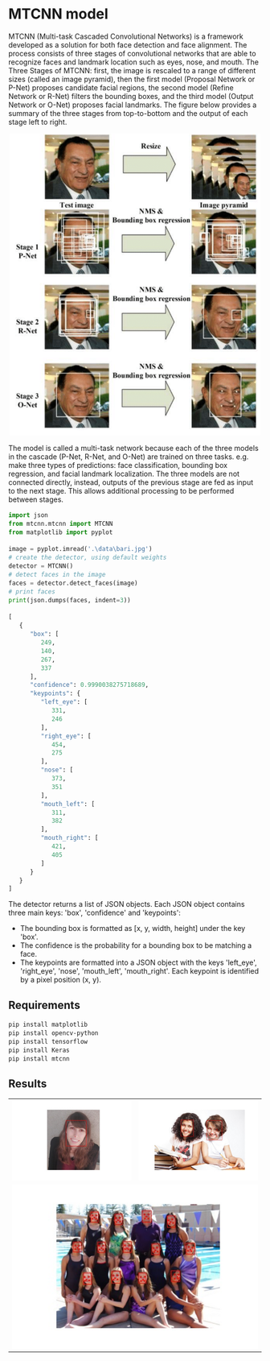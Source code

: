 # MTCNN model
MTCNN (Multi-task Cascaded Convolutional Networks) is a framework developed as a solution for both face detection and face alignment. The process consists of three stages of convolutional networks that are able to recognize faces and landmark location such as eyes, nose, and mouth. The Three Stages of MTCNN: first, the image is rescaled to a range of different sizes (called an image pyramid), then the first model (Proposal Network or P-Net) proposes candidate facial regions, the second model (Refine Network or R-Net) filters the bounding boxes, and the third model (Output Network or O-Net) proposes facial landmarks. The figure below provides a summary of the three stages from top-to-bottom and the output of each stage left to right. 

<p align="center">
  <img src="images\MTCNN.png" width="500" height="600">
</p>

The model is called a multi-task network because each of the three models in the cascade (P-Net, R-Net, and O-Net) are trained on three tasks. e.g. make three types of predictions: face classification, bounding box regression, and facial landmark localization. The three models are not connected directly, instead, outputs of the previous stage are fed as input to the next stage. This allows additional processing to be performed between stages.

```python
import json
from mtcnn.mtcnn import MTCNN
from matplotlib import pyplot

image = pyplot.imread('.\data\bari.jpg')
# create the detector, using default weights
detector = MTCNN()
# detect faces in the image
faces = detector.detect_faces(image)
# print faces
print(json.dumps(faces, indent=3))

[
   {
      "box": [
         249,
         140,
         267,
         337
      ],
      "confidence": 0.9990038275718689,
      "keypoints": {
         "left_eye": [
            331,
            246
         ],
         "right_eye": [
            454,
            275
         ],
         "nose": [
            373,
            351
         ],
         "mouth_left": [
            311,
            382
         ],
         "mouth_right": [
            421,
            405
         ]
      }
   }
]
```
The detector returns a list of JSON objects. Each JSON object contains three main keys: 'box', 'confidence' and 'keypoints':
- The bounding box is formatted as [x, y, width, height] under the key 'box'.
- The confidence is the probability for a bounding box to be matching a face.
- The keypoints are formatted into a JSON object with the keys 'left_eye', 'right_eye', 'nose', 'mouth_left', 'mouth_right'. Each keypoint is identified by a pixel position (x, y).

## Requirements
~~~bash
pip install matplotlib
pip install opencv-python
pip install tensorflow
pip install Keras
pip install mtcnn
~~~

## Results
<table align="center">
  <tr>
    <td><img src="results\bari faces.jpg"></td>
    <td><img src="results\test1 faces.jpg"></td>
  </tr>
  <tr>
    <td colspan="2" align="center"><img src="results\test2 faces.jpg" width="550"></td>
  </tr>
</table>
